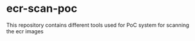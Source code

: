 # ecr-scan-poc
This repository contains different tools used for PoC system for scanning the ecr images 
